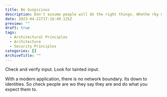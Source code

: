 ```yaml
---
title: Be Suspicious
description: Don't assume people will do the right things. Whethe rby malice or ignorance, users will try to break your app.
date: 2023-04-21T17:16:49.125Z
preview: ""
draft: true
tags:
  - Architectural Principles
  - Architecture
  - Security Principles
categories: []
ArchiveTitle: ""
---
```


Check and verify input. Look for tainted input.

With a modern application, there is no network boundary. Its down to identities. So check people are wo they say they are and do what you expect them to.
